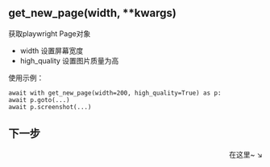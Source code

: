 

## get_new_page(width,  **kwargs)
获取playwright Page对象
 
- width 设置屏幕宽度
- high_quality 设置图片质量为高

使用示例：
```
await with get_new_page(width=200, high_quality=True) as p:
await p.goto(...)
await p.screenshot(...)
```

## 下一步

<div align="right">
    在这里~ ↘
</div>
